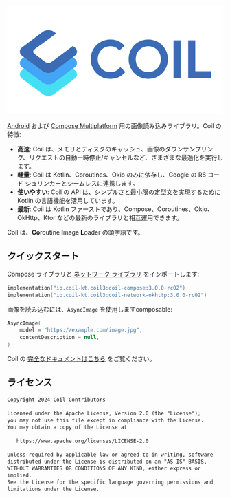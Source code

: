 ![Coil](logo.svg)

[Android](https://www.android.com/) および [Compose Multiplatform](https://www.jetbrains.com/lp/compose-multiplatform/) 用の画像読み込みライブラリ。Coil の特徴:

- **高速**: Coil は、メモリとディスクのキャッシュ、画像のダウンサンプリング、リクエストの自動一時停止/キャンセルなど、さまざまな最適化を実行します。
- **軽量**: Coil は Kotlin、Coroutines、Okio のみに依存し、Google の R8 コード シュリンカーとシームレスに連携します。
- **使いやすい**: Coil の API は、シンプルさと最小限の定型文を実現するために Kotlin の言語機能を活用しています。
- **最新**: Coil は Kotlin ファーストであり、Compose、Coroutines、Okio、OkHttp、Ktor などの最新のライブラリと相互運用できます。

Coil は、**Co**routine **I**mage **L**oader の頭字語です。

## クイックスタート

Compose ライブラリと [ネットワーク ライブラリ](https://coil-kt.github.io/coil/network/) をインポートします:

```kotlin
implementation("io.coil-kt.coil3:coil-compose:3.0.0-rc02")
implementation("io.coil-kt.coil3:coil-network-okhttp:3.0.0-rc02")
```

画像を読み込むには、`AsyncImage` を使用しますcomposable:

```kotlin
AsyncImage(
    model = "https://example.com/image.jpg",
    contentDescription = null,
)
```

Coil の [完全なドキュメントはこちら](https://coil-kt.github.io/coil/getting_started/) をご覧ください。

## ライセンス

    Copyright 2024 Coil Contributors

    Licensed under the Apache License, Version 2.0 (the "License");
    you may not use this file except in compliance with the License.
    You may obtain a copy of the License at

       https://www.apache.org/licenses/LICENSE-2.0

    Unless required by applicable law or agreed to in writing, software
    distributed under the License is distributed on an "AS IS" BASIS,
    WITHOUT WARRANTIES OR CONDITIONS OF ANY KIND, either express or implied.
    See the License for the specific language governing permissions and
    limitations under the License.
